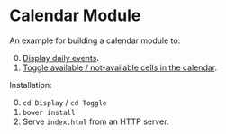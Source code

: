 # Calendar Module

An example for building a calendar module to:

0. [Display daily events](http://eyalar.github.io/calendar-module/Vanilla/Toggle/).
0. [Toggle available / not-available cells in the calendar](http://eyalar.github.io/calendar-module/Vanilla/Display/).

Installation:

0. `cd Display` / `cd Toggle`
0. `bower install`
0. Serve `index.html` from an HTTP server.
